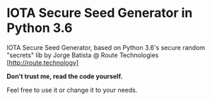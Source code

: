 # IOTA Secure Seed Generator in Python 3.6
IOTA Secure Seed Generator, based on Python 3.6's secure random "secrets" lib
by Jorge Batista @ Route Technologies [http://route.technology]

**Don't trust me, read the code yourself.**

Feel free to use it or change it to your needs.
